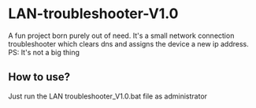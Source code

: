 # LAN-troubleshooter-V1.0
A fun project born purely out of need.  It's a small network connection troubleshooter which clears dns and assigns the device a new ip address. PS: It's not a big thing
## How to use?
Just run the LAN troubleshooter_V1.0.bat file as administrator
